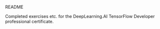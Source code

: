 README

Completed exercises etc. for the DeepLearning.AI TensorFlow Developer professional certificate.

